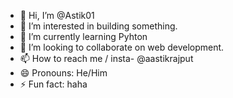 - 👋 Hi, I’m @Astik01
- 👀 I’m interested in building something.
- 🌱 I’m currently learning Pyhton
- 💞️ I’m looking to collaborate on web development.
- 📫 How to reach me / insta- @aastikrajput
- 😄 Pronouns: He/Him
- ⚡ Fun fact: haha

<!---
Astik01/Astik01 is a ✨ special ✨ repository because its `README.md` (this file) appears on your GitHub profile.
You can click the Preview link to take a look at your changes.
--->
